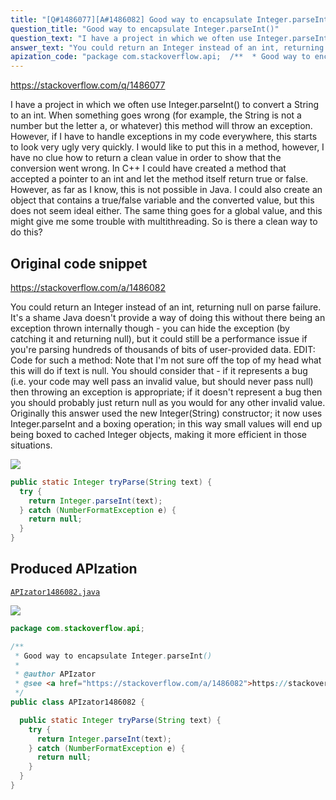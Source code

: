 ```yaml
---
title: "[Q#1486077][A#1486082] Good way to encapsulate Integer.parseInt()"
question_title: "Good way to encapsulate Integer.parseInt()"
question_text: "I have a project in which we often use Integer.parseInt() to convert a String to an int. When something goes wrong (for example, the String is not a number but the letter a, or whatever) this method will throw an exception. However, if I have to handle exceptions in my code everywhere, this starts to look very ugly very quickly. I would like to put this in a method, however, I have no clue how to return a clean value in order to show that the conversion went wrong. In C++ I could have created a method that accepted a pointer to an int and let the method itself return true or false. However, as far as I know, this is not possible in Java. I could also create an object that contains a true/false variable and the converted value, but this does not seem ideal either. The same thing goes for a global value, and this might give me some trouble with multithreading. So is there a clean way to do this?"
answer_text: "You could return an Integer instead of an int, returning null on parse failure. It's a shame Java doesn't provide a way of doing this without there being an exception thrown internally though - you can hide the exception (by catching it and returning null), but it could still be a performance issue if you're parsing hundreds of thousands of bits of user-provided data. EDIT: Code for such a method: Note that I'm not sure off the top of my head what this will do if text is null. You should consider that - if it represents a bug (i.e. your code may well pass an invalid value, but should never pass null) then throwing an exception is appropriate; if it doesn't represent a bug then you should probably just return null as you would for any other invalid value. Originally this answer used the new Integer(String) constructor; it now uses Integer.parseInt and a boxing operation; in this way small values will end up being boxed to cached Integer objects, making it more efficient in those situations."
apization_code: "package com.stackoverflow.api;  /**  * Good way to encapsulate Integer.parseInt()  *  * @author APIzator  * @see <a href=\"https://stackoverflow.com/a/1486082\">https://stackoverflow.com/a/1486082</a>  */ public class APIzator1486082 {    public static Integer tryParse(String text) {     try {       return Integer.parseInt(text);     } catch (NumberFormatException e) {       return null;     }   } }"
---
```


https://stackoverflow.com/q/1486077

I have a project in which we often use Integer.parseInt() to convert a String to an int. When something goes wrong (for example, the String is not a number but the letter a, or whatever) this method will throw an exception. However, if I have to handle exceptions in my code everywhere, this starts to look very ugly very quickly. I would like to put this in a method, however, I have no clue how to return a clean value in order to show that the conversion went wrong.
In C++ I could have created a method that accepted a pointer to an int and let the method itself return true or false. However, as far as I know, this is not possible in Java. I could also create an object that contains a true/false variable and the converted value, but this does not seem ideal either. The same thing goes for a global value, and this might give me some trouble with multithreading.
So is there a clean way to do this?



## Original code snippet

https://stackoverflow.com/a/1486082

You could return an Integer instead of an int, returning null on parse failure.
It&#x27;s a shame Java doesn&#x27;t provide a way of doing this without there being an exception thrown internally though - you can hide the exception (by catching it and returning null), but it could still be a performance issue if you&#x27;re parsing hundreds of thousands of bits of user-provided data.
EDIT: Code for such a method:
Note that I&#x27;m not sure off the top of my head what this will do if text is null. You should consider that - if it represents a bug (i.e. your code may well pass an invalid value, but should never pass null) then throwing an exception is appropriate; if it doesn&#x27;t represent a bug then you should probably just return null as you would for any other invalid value.
Originally this answer used the new Integer(String) constructor; it now uses Integer.parseInt and a boxing operation; in this way small values will end up being boxed to cached Integer objects, making it more efficient in those situations.

<div class="code-logo"><img src="/stackoverflow.png" /></div>

```java
public static Integer tryParse(String text) {
  try {
    return Integer.parseInt(text);
  } catch (NumberFormatException e) {
    return null;
  }
}
```

## Produced APIzation

[`APIzator1486082.java`](https://github.com/pasqualesalza/apization-temp-data/raw/master/search/APIzator1486082.java)

<div class="code-logo"><img src="/apizator.png" /></div>

```java
package com.stackoverflow.api;

/**
 * Good way to encapsulate Integer.parseInt()
 *
 * @author APIzator
 * @see <a href="https://stackoverflow.com/a/1486082">https://stackoverflow.com/a/1486082</a>
 */
public class APIzator1486082 {

  public static Integer tryParse(String text) {
    try {
      return Integer.parseInt(text);
    } catch (NumberFormatException e) {
      return null;
    }
  }
}

```